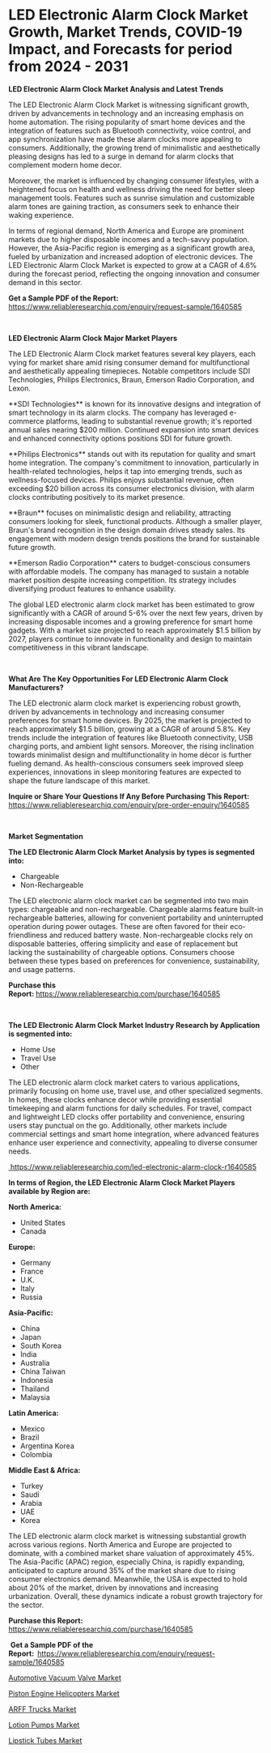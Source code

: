 <p><h1>LED Electronic Alarm Clock Market Growth, Market Trends, COVID-19 Impact, and Forecasts for period from 2024 - 2031</h1></p><p><strong>LED Electronic Alarm Clock Market Analysis and Latest Trends</strong></p>
<p><p>The LED Electronic Alarm Clock Market is witnessing significant growth, driven by advancements in technology and an increasing emphasis on home automation. The rising popularity of smart home devices and the integration of features such as Bluetooth connectivity, voice control, and app synchronization have made these alarm clocks more appealing to consumers. Additionally, the growing trend of minimalistic and aesthetically pleasing designs has led to a surge in demand for alarm clocks that complement modern home decor.</p><p>Moreover, the market is influenced by changing consumer lifestyles, with a heightened focus on health and wellness driving the need for better sleep management tools. Features such as sunrise simulation and customizable alarm tones are gaining traction, as consumers seek to enhance their waking experience.</p><p>In terms of regional demand, North America and Europe are prominent markets due to higher disposable incomes and a tech-savvy population. However, the Asia-Pacific region is emerging as a significant growth area, fueled by urbanization and increased adoption of electronic devices. The LED Electronic Alarm Clock Market is expected to grow at a CAGR of 4.6% during the forecast period, reflecting the ongoing innovation and consumer demand in this sector.</p></p>
<p><strong>Get a Sample PDF of the Report:&nbsp;</strong> <a href="https://www.reliableresearchiq.com/enquiry/request-sample/1640585?utm_campaign=1141&utm_medium=2&utm_source=Github&utm_content=ia&utm_term=25092024&utm_id=led-electronic-alarm-clock">https://www.reliableresearchiq.com/enquiry/request-sample/1640585</a></p>
<p>&nbsp;</p>
<p><strong>LED Electronic Alarm Clock Major Market Players</strong></p>
<p><p>The LED Electronic Alarm Clock market features several key players, each vying for market share amid rising consumer demand for multifunctional and aesthetically appealing timepieces. Notable competitors include SDI Technologies, Philips Electronics, Braun, Emerson Radio Corporation, and Lexon.</p><p>**SDI Technologies** is known for its innovative designs and integration of smart technology in its alarm clocks. The company has leveraged e-commerce platforms, leading to substantial revenue growth; it's reported annual sales nearing $200 million. Continued expansion into smart devices and enhanced connectivity options positions SDI for future growth.</p><p>**Philips Electronics** stands out with its reputation for quality and smart home integration. The company's commitment to innovation, particularly in health-related technologies, helps it tap into emerging trends, such as wellness-focused devices. Philips enjoys substantial revenue, often exceeding $20 billion across its consumer electronics division, with alarm clocks contributing positively to its market presence.</p><p>**Braun** focuses on minimalistic design and reliability, attracting consumers looking for sleek, functional products. Although a smaller player, Braun's brand recognition in the design domain drives steady sales. Its engagement with modern design trends positions the brand for sustainable future growth.</p><p>**Emerson Radio Corporation** caters to budget-conscious consumers with affordable models. The company has managed to sustain a notable market position despite increasing competition. Its strategy includes diversifying product features to enhance usability.</p><p>The global LED electronic alarm clock market has been estimated to grow significantly with a CAGR of around 5-6% over the next few years, driven by increasing disposable incomes and a growing preference for smart home gadgets. With a market size projected to reach approximately $1.5 billion by 2027, players continue to innovate in functionality and design to maintain competitiveness in this vibrant landscape.</p></p>
<p>&nbsp;</p>
<p><strong>What Are The Key Opportunities For LED Electronic Alarm Clock Manufacturers?</strong></p>
<p><p>The LED electronic alarm clock market is experiencing robust growth, driven by advancements in technology and increasing consumer preferences for smart home devices. By 2025, the market is projected to reach approximately $1.5 billion, growing at a CAGR of around 5.8%. Key trends include the integration of features like Bluetooth connectivity, USB charging ports, and ambient light sensors. Moreover, the rising inclination towards minimalist design and multifunctionality in home décor is further fueling demand. As health-conscious consumers seek improved sleep experiences, innovations in sleep monitoring features are expected to shape the future landscape of this market.</p></p>
<p><strong>Inquire or Share Your Questions If Any Before Purchasing This Report:</strong> <a href="https://www.reliableresearchiq.com/enquiry/pre-order-enquiry/1640585?utm_campaign=1141&utm_medium=2&utm_source=Github&utm_content=ia&utm_term=25092024&utm_id=led-electronic-alarm-clock">https://www.reliableresearchiq.com/enquiry/pre-order-enquiry/1640585</a></p>
<p>&nbsp;</p>
<p><strong>Market Segmentation</strong></p>
<p><strong>The LED Electronic Alarm Clock Market Analysis by types is segmented into:</strong></p>
<p><ul><li>Chargeable</li><li>Non-Rechargeable</li></ul></p>
<p><p>The LED electronic alarm clock market can be segmented into two main types: chargeable and non-rechargeable. Chargeable alarms feature built-in rechargeable batteries, allowing for convenient portability and uninterrupted operation during power outages. These are often favored for their eco-friendliness and reduced battery waste. Non-rechargeable clocks rely on disposable batteries, offering simplicity and ease of replacement but lacking the sustainability of chargeable options. Consumers choose between these types based on preferences for convenience, sustainability, and usage patterns.</p></p>
<p><strong>Purchase this Report:&nbsp;</strong><a href="https://www.reliableresearchiq.com/purchase/1640585?utm_campaign=1141&utm_medium=2&utm_source=Github&utm_content=ia&utm_term=25092024&utm_id=led-electronic-alarm-clock">https://www.reliableresearchiq.com/purchase/1640585</a></p>
<p>&nbsp;</p>
<p><strong>The LED Electronic Alarm Clock Market Industry Research by Application is segmented into:</strong></p>
<p><ul><li>Home Use</li><li>Travel Use</li><li>Other</li></ul></p>
<p><p>The LED electronic alarm clock market caters to various applications, primarily focusing on home use, travel use, and other specialized segments. In homes, these clocks enhance decor while providing essential timekeeping and alarm functions for daily schedules. For travel, compact and lightweight LED clocks offer portability and convenience, ensuring users stay punctual on the go. Additionally, other markets include commercial settings and smart home integration, where advanced features enhance user experience and connectivity, appealing to diverse consumer needs.</p></p>
<p><a href="https://www.reliableresearchiq.com/led-electronic-alarm-clock-r1640585?utm_campaign=1141&utm_medium=2&utm_source=Github&utm_content=ia&utm_term=25092024&utm_id=led-electronic-alarm-clock">&nbsp;https://www.reliableresearchiq.com/led-electronic-alarm-clock-r1640585</a></p>
<p><strong>In terms of Region, the LED Electronic Alarm Clock Market Players available by Region are:</strong></p>
<p>
    <p> <strong> North America: </strong>
        <ul>
            <li>United States</li>
            <li>Canada</li>
        </ul>
        </p> 
    <p> <strong> Europe: </strong>
        <ul>
            <li>Germany</li>
            <li>France</li>
            <li>U.K.</li>
            <li>Italy</li>
            <li>Russia</li>
        </ul>
        </p> 
    <p> <strong> Asia-Pacific: </strong>
        <ul>
            <li>China</li>
            <li>Japan</li>
            <li>South Korea</li>
            <li>India</li>
            <li>Australia</li>
            <li>China Taiwan</li>
            <li>Indonesia</li>
            <li>Thailand</li>
            <li>Malaysia</li>
        </ul>
        </p> 
    <p> <strong> Latin America: </strong>
        <ul>
            <li>Mexico</li>
            <li>Brazil</li>
            <li>Argentina Korea</li>
            <li>Colombia</li>
        </ul>
        </p> 
    <p> <strong> Middle East & Africa: </strong>
        <ul>
            <li>Turkey</li>
            <li>Saudi</li>
            <li>Arabia</li>
            <li>UAE</li>
            <li>Korea</li>
        </ul>
    </p>
    </p>
<p><p>The LED electronic alarm clock market is witnessing substantial growth across various regions. North America and Europe are projected to dominate, with a combined market share valuation of approximately 45%. The Asia-Pacific (APAC) region, especially China, is rapidly expanding, anticipated to capture around 35% of the market share due to rising consumer electronics demand. Meanwhile, the USA is expected to hold about 20% of the market, driven by innovations and increasing urbanization. Overall, these dynamics indicate a robust growth trajectory for the sector.</p></p>
<p><strong>Purchase this Report: </strong><a href="https://www.reliableresearchiq.com/purchase/1640585?utm_campaign=1141&utm_medium=2&utm_source=Github&utm_content=ia&utm_term=25092024&utm_id=led-electronic-alarm-clock">https://www.reliableresearchiq.com/purchase/1640585</a></p>
<p>&nbsp;<strong>Get a Sample PDF of the Report:&nbsp;&nbsp;</strong><a href="https://www.reliableresearchiq.com/enquiry/request-sample/1640585?utm_campaign=1141&utm_medium=2&utm_source=Github&utm_content=ia&utm_term=25092024&utm_id=led-electronic-alarm-clock">https://www.reliableresearchiq.com/enquiry/request-sample/1640585</a></p>
<p><strong></strong></p>
<p><p><a href="https://www.linkedin.com/pulse/automotive-vacuum-valve-market-global-trends-forecast-2024-2031-ujbhf?utm_campaign=1141&utm_medium=2&utm_source=Github&utm_content=ia&utm_term=25092024&utm_id=led-electronic-alarm-clock">Automotive Vacuum Valve Market</a></p><p><a href="https://www.linkedin.com/pulse/how-piston-engine-helicopters-market-changing-from-2024-2031-8rplf?utm_campaign=1141&utm_medium=2&utm_source=Github&utm_content=ia&utm_term=25092024&utm_id=led-electronic-alarm-clock">Piston Engine Helicopters Market</a></p><p><a href="https://www.linkedin.com/pulse/arff-trucks-market-evolution-global-trends-regional-dynamics-5ss2f?utm_campaign=1141&utm_medium=2&utm_source=Github&utm_content=ia&utm_term=25092024&utm_id=led-electronic-alarm-clock">ARFF Trucks Market</a></p><p><a href="https://issuu.com/reportprime-2/docs/lotion-pumps-market-size-2030.pptx_4007ebfccd9cd8?utm_campaign=1141&utm_medium=2&utm_source=Github&utm_content=ia&utm_term=25092024&utm_id=led-electronic-alarm-clock">Lotion Pumps Market</a></p><p><a href="https://issuu.com/reportprime-2/docs/lipstick-tubes-market-size-2030.ppt_5fe73baa03f2fd?utm_campaign=1141&utm_medium=2&utm_source=Github&utm_content=ia&utm_term=25092024&utm_id=led-electronic-alarm-clock">Lipstick Tubes Market</a></p></p>